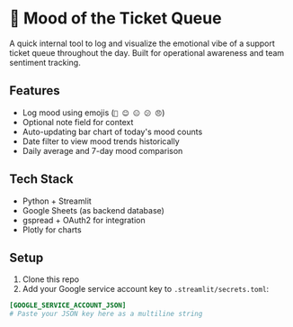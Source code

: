 # 📝 Mood of the Ticket Queue

A quick internal tool to log and visualize the emotional vibe of a support ticket queue throughout the day. Built for operational awareness and team sentiment tracking.

## Features

- Log mood using emojis (`🎉 😊 😐 😕 😠`)
- Optional note field for context
- Auto-updating bar chart of today's mood counts
- Date filter to view mood trends historically
- Daily average and 7-day mood comparison

## Tech Stack

- Python + Streamlit
- Google Sheets (as backend database)
- gspread + OAuth2 for integration
- Plotly for charts

## Setup

1. Clone this repo
2. Add your Google service account key to `.streamlit/secrets.toml`:

```toml
[GOOGLE_SERVICE_ACCOUNT_JSON]
# Paste your JSON key here as a multiline string

